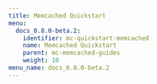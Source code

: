 ```yaml
---
title: Memcached Quickstart
menu:
  docs_0.8.0-beta.2:
    identifier: mc-quickstart-memcached
    name: Memcached Quickstart
    parent: mc-memcached-guides
    weight: 10
menu_name: docs_0.8.0-beta.2
---
```

